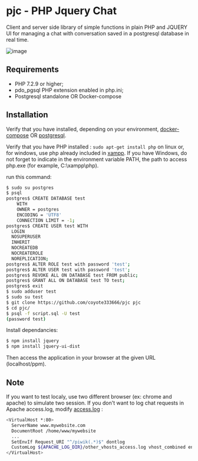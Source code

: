 # pjc - PHP Jquery Chat

Client and server side library of simple functions in plain PHP and JQUERY UI for managing a chat with conversation saved in a postgresql database in real time.

![image](https://user-images.githubusercontent.com/24400013/167026515-bb9f1b25-8cdd-4567-a629-ae82bc6e4eab.png)

Requirements
------------

  * PHP 7.2.9 or higher;
  * pdo_pgsql PHP extension enabled in php.ini;
  * Postgresql standalone OR Docker-compose

Installation
------------

Verify that you have installed, depending on your environment, [docker-compose][1] OR [postgresql][2].

Verify that you have PHP installed : `sudo apt-get install php` on linux or, for windows, use php already included in [xampp][3].
If you have Windows, do not forget to indicate in the environment variable PATH, 
the path to access php.exe (for example, C:\xampp\php).

run this command:

```bash
$ sudo su postgres
$ psql
postgres$ CREATE DATABASE test
    WITH 
    OWNER = postgres
    ENCODING = 'UTF8'
    CONNECTION LIMIT = -1;
postgres$ CREATE USER test WITH
  LOGIN
  NOSUPERUSER
  INHERIT
  NOCREATEDB
  NOCREATEROLE
  NOREPLICATION;
postgres$ ALTER ROLE test with password 'test';
postgres$ ALTER USER test with password 'test';
postgres$ REVOKE ALL ON DATABASE test FROM public;
postgres$ GRANT ALL ON DATABASE test TO test;        
postgres$ exit
$ sudo adduser test
$ sudo su test
$ git clone https://github.com/coyote333666/pjc pjc
$ cd pjc/
$ psql -f script.sql -U test
(password test)
```
Install dependancies:

```bash
$ npm install jquery
$ npm install jquery-ui-dist
```

Then access the application in your browser at the given URL (localhost/ppm).

Note
----

If you want to test localy, use two different browser (ex: chrome and apache) to simulate two session.
If you don't want to log chat requests in Apache access.log, modify [access.log][4] :

```bash
<VirtualHost *:80>
  ServerName www.mywebsite.com
  DocumentRoot /home/www/mywebsite
  ...
  SetEnvIf Request_URI "^/piwik(.*)$" dontlog
  CustomLog ${APACHE_LOG_DIR}/other_vhosts_access.log vhost_combined env=!dontlog
</VirtualHost>
```


[1]: https://docs.docker.com/compose/install/
[2]: https://www.postgresql.org/
[3]: https://www.apachefriends.org/index.html
[4]: https://stackoverflow.com/questions/40205569/dont-log-certain-requests-in-apache-access-log
 
